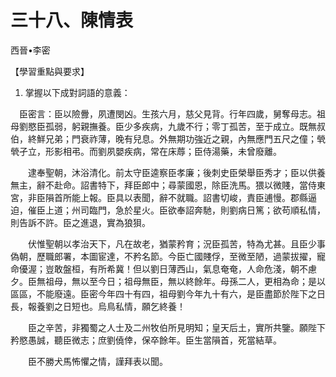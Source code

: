 # 三十八、陳情表

西晉•李密

【學習重點與要求】

1. 掌握以下成對詞語的意義：

　臣密言：臣以險釁，夙遭閔凶。生孩六月，慈父見背。行年四歲，舅奪母志。祖母劉愍臣孤弱，躬親撫養。臣少多疾病，九歲不行；零丁孤苦，至于成立。既無叔伯，終鮮兄弟；門衰祚薄，晚有兒息。外無期功強近之親，內無應門五尺之僮；煢煢孑立，形影相弔。而劉夙嬰疾病，常在床蓐；臣侍湯藥，未曾廢離。

　　逮奉聖朝，沐浴清化。前太守臣逵察臣孝廉；後刺史臣榮舉臣秀才；臣以供養無主，辭不赴命。詔書特下，拜臣郎中；尋蒙國恩，除臣洗馬。猥以微賤，當侍東宮，非臣隕首所能上報。臣具以表聞，辭不就職。詔書切峻，責臣逋慢。郡縣逼迫，催臣上道；州司臨門，急於星火。臣欲奉詔奔馳，則劉病日篤；欲苟順私情，則告訴不許。臣之進退，實為狼狽。

　　伏惟聖朝以孝治天下，凡在故老，猶蒙矜育；況臣孤苦，特為尤甚。且臣少事偽朝，歷職郎署，本圖宦達，不矜名節。今臣亡國賤俘，至微至陋，過蒙拔擢，寵命優渥；豈敢盤桓，有所希冀！但以劉日薄西山，氣息奄奄，人命危淺，朝不慮夕。臣無祖母，無以至今日；祖母無臣，無以終餘年。母孫二人，更相為命；是以區區，不能廢遠。臣密今年四十有四，祖母劉今年九十有六，是臣盡節於陛下之日長，報養劉之日短也。烏鳥私情，願乞終養！

　　臣之辛苦，非獨蜀之人士及二州牧伯所見明知；皇天后土，實所共鑒。願陛下矜愍愚誠，聽臣微志；庶劉僥倖，保卒餘年。臣生當隕首，死當結草。

　　臣不勝犬馬怖懼之情，謹拜表以聞。

